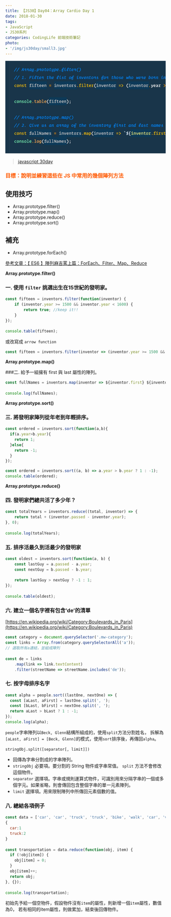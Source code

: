 ```yaml
---
title: 【JS30】Day04：Array Cardio Day 1
date: 2018-01-30
tags:
- JavaScript
- JS30系列
categories: CodingLife 前端技術筆記
photo:
- '/img/js30day/small3.jpg'
---
```


![](/img/js30day/small3.jpg)

> [javascript 30day](https://javascript30.com/)

<!-- more -->

### <span style="color:#ff5900">目標：說明並練習這些在 JS 中常用的幾個陣列方法</span>

## 使用技巧

*   Array.prototype.filter()
*   Array.prototype.map()
*   Array.prototype.reduce()
*   Array.prototype.sort()

## 補充

*   Array.prototype.forEach()

[參考文章：【 ES6 】陣列麻吉罵上篇：ForEach、Filter、Map、Reduce](/2018/02/15/javascript/ES6/array)

**Array.prototype.filter()**

### 一. 使用 `filter` 挑選出生在15世紀的發明家。


```js
const fifteen = inventors.filter(function(inventor) {
    if (inventor.year >= 1500 && inventor.year < 1600) {
        return true; //keep it!!
    }
});

console.table(fifteen);
```

或改寫成 `arrow function`

```js
const fifteen = inventors.filter(inventor => (inventor.year >= 1500 && inventor.year < 1600));

```

**Array.prototype.map()**

###二. 給予一組擁有 first 與 last 屬性的陣列。

```js
const fullNames = inventors.map(inventor => ${inventor.first} ${inventor.last});

console.log(fullNames);
```

**Array.prototype.sort()**

### 三. 將發明家陣列從年老到年輕排序。

```js
const ordered = inventors.sort(function(a,b){
  if(a.year>b.year){
    return 1;
  }else{
    return -1;
  }
});
```

```js
const ordered = inventors.sort((a, b) => a.year > b.year ? 1 : -1);
console.table(ordered);
```

**Array.prototype.reduce()**

### 四. 發明家們總共活了多少年？

```js
const totalYears = inventors.reduce((total, inventor) => {
    return total + (inventor.passed - inventor.year);
}, 0);

console.log(totalYears);
```

### 五. 排序活最久到活最少的發明家

```js
const oldest = inventors.sort(function(a, b) {
    const lastGuy = a.passed - a.year;
    const nextGuy = b.passed - b.year;

    return lastGuy > nextGuy ? -1 : 1;
});

console.table(oldest);
```

### 六. 建立一個名字裡有包含’de’的清單

[https://en.wikipedia.org/wiki/Category:Boulevards_in_Paris](https://en.wikipedia.org/wiki/Category:Boulevards_in_Paris)

```js
const category = document.querySelector('.mw-category');
const links = Array.from(category.querySelectorAll('a'));
// 選取所有a連結，並組成陣列

const de = links
    .map(link => link.textContent)
    .filter(streetName => streetName.includes('de'));
```

### 七. 按字母排序名字

```js
const alpha = people.sort((lastOne, nextOne) => {
  const [aLast, aFirst] = lastOne.split(', ');
  const [bLast, bFirst] = nextOne.split(', ');
  return aLast > bLast ? 1 : -1;
});
console.log(alpha);
```

`people`字串陣列以`Beck, Glenn`結構所組成的，使用`split`方法分割姓名，
拆解為`[aLast, aFirst] = [Beck, Glenn]`的模式，使用`sort`排序後，再傳回`alpha`。

`stringObj.split([separator[, limit]])`

*   回傳為字串分割成的字串陣列。
*   `stringObj` 必要項。要分割的 String 物件或字串常值。 `split` 方法不會修改這個物件。
*   `separator` 選擇項。字串或規則運算式物件，可識別用來分隔字串的一個或多個字元。如果省略，則會傳回包含整個字串的單一元素陣列。
*   `limit` 選擇項。用來限制陣列中所傳回元素個數的值。

### 八. 總結各項例子

```js
const data = ['car', 'car', 'truck', 'truck', 'bike', 'walk', 'car', 'van', 'bike', 'walk', 'car', 'van', 'car', 'truck', 'pogostick'];
{
  car:1
  truck:2
}

const transportation = data.reduce(function(obj, item) {
  if (!obj[item]) {
    obj[item] = 0;
  }
  obj[item]++;
  return obj;
}, {});

console.log(transportation);
```

初始先予給一個空物件，假設物件沒有`item`的屬性，則新增一個`item`屬性，數值為0，
若有相同的item屬性，則做累加，結束後回傳物件。
